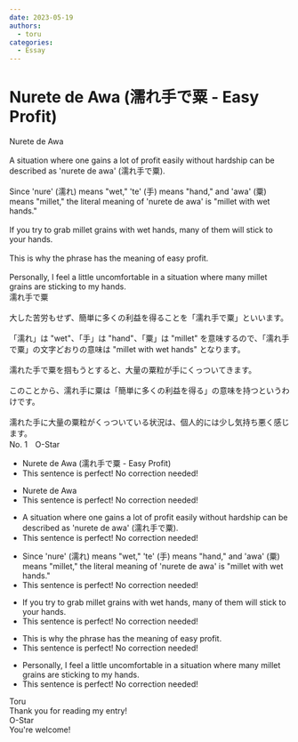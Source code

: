 ```yaml
---
date: 2023-05-19
authors:
  - toru
categories:
  - Essay
---
```


<h1 id="subject_show">Nurete de Awa (濡れ手で粟 - Easy Profit)</h1>
<div class="date" hidden>May 19, 2023 12:05</div>
<div id="post"><div id="body_show_ori">
Nurete de Awa<br/><br/>A situation where one gains a lot of profit easily without hardship can be described as 'nurete de awa' (濡れ手で粟).<br/><br/>Since 'nure' (濡れ) means "wet," 'te' (手) means "hand," and 'awa' (粟) means "millet," the literal meaning of 'nurete de awa' is "millet with wet hands."<br/><br/>If you try to grab millet grains with wet hands, many of them will stick to your hands.<br/><br/>This is why the phrase has the meaning of easy profit.<br/><br/>Personally, I feel a little uncomfortable in a situation where many millet grains are sticking to my hands.
</div></div>

<!-- more -->

<div id="post_ja"><div id="body_show_mo">
濡れ手で粟<br/><br/>大した苦労もせず、簡単に多くの利益を得ることを「濡れ手で粟」といいます。<br/><br/>「濡れ」は "wet"、「手」は "hand"、「粟」は "millet" を意味するので、「濡れ手で粟」の文字どおりの意味は "millet with wet hands" となります。<br/><br/>濡れた手で粟を掴もうとすると、大量の粟粒が手にくっついてきます。<br/><br/>このことから、濡れ手に粟は「簡単に多くの利益を得る」の意味を持つというわけです。<br/><br/>濡れた手に大量の粟粒がくっついている状況は、個人的には少し気持ち悪く感じます。
</div></div>
<div id="block"><div class="first_name"> No. 1　<span class="just_name">O-Star</span></div><div id="block2">
<ul class="correction_field">
<li class="incorrect">Nurete de Awa (濡れ手で粟 - Easy Profit)</li>
<li class="corrected perfect">This sentence is perfect! No correction needed!</li>
</ul>
<ul class="correction_field">
<li class="incorrect">Nurete de Awa</li>
<li class="corrected perfect">This sentence is perfect! No correction needed!</li>
</ul>
<ul class="correction_field">
<li class="incorrect">A situation where one gains a lot of profit easily without hardship can be described as 'nurete de awa' (濡れ手で粟).</li>
<li class="corrected perfect">This sentence is perfect! No correction needed!</li>
</ul>
<ul class="correction_field">
<li class="incorrect">Since 'nure' (濡れ) means "wet," 'te' (手) means "hand," and 'awa' (粟) means "millet," the literal meaning of 'nurete de awa' is "millet with wet hands."</li>
<li class="corrected perfect">This sentence is perfect! No correction needed!</li>
</ul>
<ul class="correction_field">
<li class="incorrect">If you try to grab millet grains with wet hands, many of them will stick to your hands.</li>
<li class="corrected perfect">This sentence is perfect! No correction needed!</li>
</ul>
<ul class="correction_field">
<li class="incorrect">This is why the phrase has the meaning of easy profit.</li>
<li class="corrected perfect">This sentence is perfect! No correction needed!</li>
</ul>
<ul class="correction_field">
<li class="incorrect">Personally, I feel a little uncomfortable in a situation where many millet grains are sticking to my hands.</li>
<li class="corrected perfect">This sentence is perfect! No correction needed!</li>
</ul>
</div><div class="name"><span class="just_name">Toru</span><br>
Thank you for reading my entry!
</div>
<div class="name"><span class="just_name">O-Star</span><br>
You're welcome!
</div>
</div>
